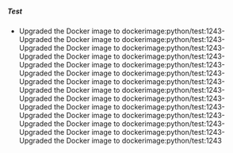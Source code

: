 ##### Test
- Upgraded the Docker image to dockerimage:python/test:1243- Upgraded the Docker image to dockerimage:python/test:1243- Upgraded the Docker image to dockerimage:python/test:1243- Upgraded the Docker image to dockerimage:python/test:1243- Upgraded the Docker image to dockerimage:python/test:1243- Upgraded the Docker image to dockerimage:python/test:1243- Upgraded the Docker image to dockerimage:python/test:1243- Upgraded the Docker image to dockerimage:python/test:1243- Upgraded the Docker image to dockerimage:python/test:1243- Upgraded the Docker image to dockerimage:python/test:1243- Upgraded the Docker image to dockerimage:python/test:1243- Upgraded the Docker image to dockerimage:python/test:1243- Upgraded the Docker image to dockerimage:python/test:1243- Upgraded the Docker image to dockerimage:python/test:1243